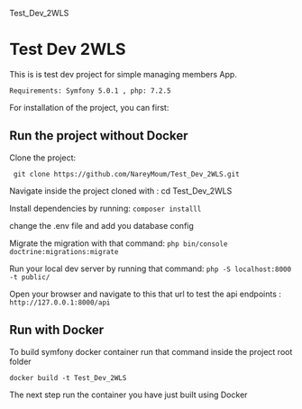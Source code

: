  Test_Dev_2WLS

# Test Dev 2WLS

This is is test dev project for simple managing members App.

```
Requirements: Symfony 5.0.1 , php: 7.2.5 
```

 
 For installation of the project, you can first: 


## Run the project without Docker 

Clone the project: 
```
 git clone https://github.com/NareyMoum/Test_Dev_2WLS.git
```

 Navigate inside the project cloned with : cd Test_Dev_2WLS


 Install dependencies  by running:  ```composer installl```


 change the .env file and add you database config



 Migrate the migration with that command: ```php bin/console doctrine:migrations:migrate```



 Run your local dev server by running that command: ```php -S localhost:8000 -t public/```


Open your browser and navigate to this that url to test the api endpoints : ```http://127.0.0.1:8000/api```


## Run with Docker

To build symfony docker container run that command inside the project root folder

```docker build -t Test_Dev_2WLS```

The next step run the container you have just built using Docker

```docker run -it -p 8000:8000 Test_Dev_2WLS"

